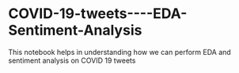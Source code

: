 # COVID-19-tweets----EDA-Sentiment-Analysis
This notebook helps in understanding how we can perform EDA and sentiment analysis on COVID 19 tweets

